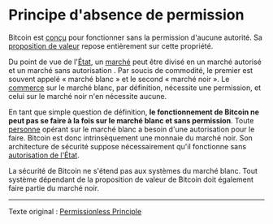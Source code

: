 Principe d'absence de permission
================================

Bitcoin est [conçu](ch027-cryptodynamic-principles.md) pour fonctionner sans la permission d'aucune autorité. Sa [proposition de valeur](ch003-value-proposition.md) repose entièrement sur cette propriété.

Du point de vue de l'[État](ch101-glossary.md#état), un [marché](ch101-glossary.md#marché) peut être divisé en un marché autorisé et un marché sans autorisation . Par soucis de commodité, le premier est souvent appelé « marché blanc » et le second « marché noir ». Le [commerce](ch101-glossary.md#commerce) sur le marché blanc, par définition, nécessite une permission, et celui sur le marché noir n'en nécessite aucune.

En tant que simple question de définition, **le fonctionnement de Bitcoin ne peut pas se faire à la fois sur le marché blanc et sans permission**. Toute [personne](ch101-glossary.md#personne) opérant sur le marché blanc a besoin d'une autorisation pour le faire. Bitcoin est donc intrinsèquement une monnaie du marché noir. Son architecture de sécurité suppose nécessairement qu'il fonctionne sans [autorisation de l'État](ch014-other-means-principle.md).

La sécurité de Bitcoin ne s'étend pas aux systèmes du marché blanc. Tout système dépendant de la proposition de valeur de Bitcoin doit également faire partie du marché noir.

---

Texte original : [Permissionless Principle](https://github.com/libbitcoin/libbitcoin-system/wiki/Permissionless-Principle)